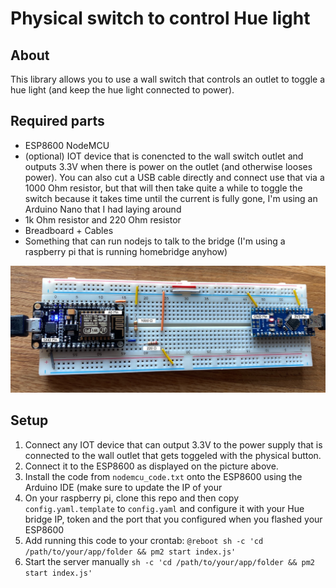# Physical switch to control Hue light

## About

This library allows you to use a wall switch that controls an outlet to toggle a hue light (and keep the hue light connected to power).

## Required parts
- ESP8600 NodeMCU
- (optional) IOT device that is conencted to the wall switch outlet and outputs 3.3V when there is power on the outlet (and otherwise looses power). You can also cut a USB cable directly and connect use that via a 1000 Ohm resistor, but that will then take quite a while to toggle the switch because it takes time until the current is fully gone, I'm using an Arduino Nano that I had laying around
- 1k Ohm resistor and 220 Ohm resistor
- Breadboard + Cables
- Something that can run nodejs to talk to the bridge (I'm using a raspberry pi that is running homebridge anyhow)

![Board Layout](https://github.com/CarlAmbroselli/hue-physical-switch-control/blob/main/layout.jpg?raw=true)

## Setup

1. Connect any IOT device that can output 3.3V to the power supply that is connected to the wall outlet that gets toggeled with the physical button.
2. Connect it to the ESP8600 as displayed on the picture above.
3. Install the code from `nodemcu_code.txt` onto the ESP8600 using the Arduino IDE (make sure to update the IP of your 
4. On your raspberry pi, clone this repo and then copy `config.yaml.template` to `config.yaml` and configure it with your Hue bridge IP, token and the port that you configured when you flashed your ESP8600
5. Add running this code to your crontab: `@reboot sh -c 'cd /path/to/your/app/folder && pm2 start index.js'`
6. Start the server manually `sh -c 'cd /path/to/your/app/folder && pm2 start index.js'`
